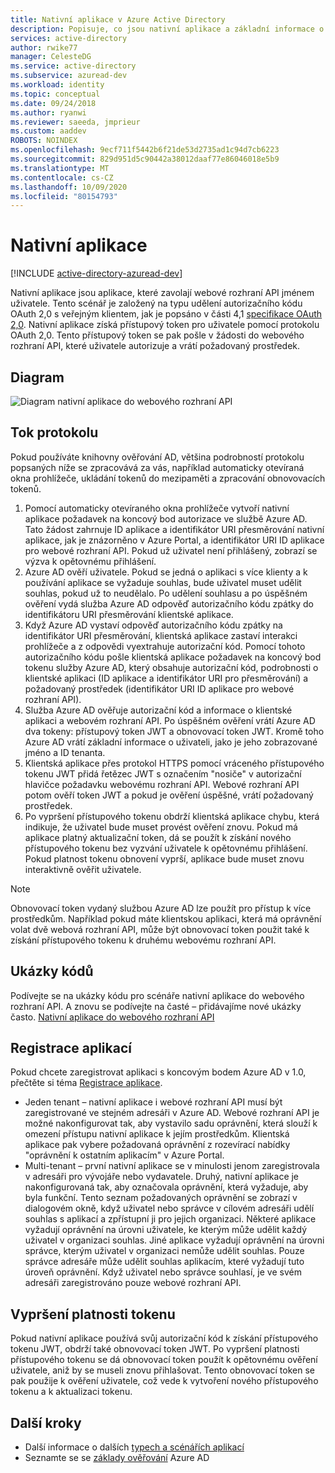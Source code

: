 ```yaml
---
title: Nativní aplikace v Azure Active Directory
description: Popisuje, co jsou nativní aplikace a základní informace o toku, registraci a vypršení platnosti tokenu pro tento typ aplikace.
services: active-directory
author: rwike77
manager: CelesteDG
ms.service: active-directory
ms.subservice: azuread-dev
ms.workload: identity
ms.topic: conceptual
ms.date: 09/24/2018
ms.author: ryanwi
ms.reviewer: saeeda, jmprieur
ms.custom: aaddev
ROBOTS: NOINDEX
ms.openlocfilehash: 9ecf711f5442b6f21de53d2735ad1c94d7cb6223
ms.sourcegitcommit: 829d951d5c90442a38012daaf77e86046018e5b9
ms.translationtype: MT
ms.contentlocale: cs-CZ
ms.lasthandoff: 10/09/2020
ms.locfileid: "80154793"
---
```

# <a name="native-apps"></a>Nativní aplikace

[!INCLUDE [active-directory-azuread-dev](../../../includes/active-directory-azuread-dev.md)]

Nativní aplikace jsou aplikace, které zavolají webové rozhraní API jménem uživatele. Tento scénář je založený na typu udělení autorizačního kódu OAuth 2,0 s veřejným klientem, jak je popsáno v části 4,1 [specifikace OAuth 2,0](https://tools.ietf.org/html/rfc6749). Nativní aplikace získá přístupový token pro uživatele pomocí protokolu OAuth 2,0. Tento přístupový token se pak pošle v žádosti do webového rozhraní API, které uživatele autorizuje a vrátí požadovaný prostředek.

## <a name="diagram"></a>Diagram

![Diagram nativní aplikace do webového rozhraní API](./media/authentication-scenarios/native-app-to-web-api.png)

## <a name="protocol-flow"></a>Tok protokolu

Pokud používáte knihovny ověřování AD, většina podrobností protokolu popsaných níže se zpracovává za vás, například automaticky otevíraná okna prohlížeče, ukládání tokenů do mezipaměti a zpracování obnovovacích tokenů.

1. Pomocí automaticky otevíraného okna prohlížeče vytvoří nativní aplikace požadavek na koncový bod autorizace ve službě Azure AD. Tato žádost zahrnuje ID aplikace a identifikátor URI přesměrování nativní aplikace, jak je znázorněno v Azure Portal, a identifikátor URI ID aplikace pro webové rozhraní API. Pokud už uživatel není přihlášený, zobrazí se výzva k opětovnému přihlášení.
1. Azure AD ověří uživatele. Pokud se jedná o aplikaci s více klienty a k používání aplikace se vyžaduje souhlas, bude uživatel muset udělit souhlas, pokud už to neudělalo. Po udělení souhlasu a po úspěšném ověření vydá služba Azure AD odpověď autorizačního kódu zpátky do identifikátoru URI přesměrování klientské aplikace.
1. Když Azure AD vystaví odpověď autorizačního kódu zpátky na identifikátor URI přesměrování, klientská aplikace zastaví interakci prohlížeče a z odpovědi vyextrahuje autorizační kód. Pomocí tohoto autorizačního kódu pošle klientská aplikace požadavek na koncový bod tokenu služby Azure AD, který obsahuje autorizační kód, podrobnosti o klientské aplikaci (ID aplikace a identifikátor URI pro přesměrování) a požadovaný prostředek (identifikátor URI ID aplikace pro webové rozhraní API).
1. Služba Azure AD ověřuje autorizační kód a informace o klientské aplikaci a webovém rozhraní API. Po úspěšném ověření vrátí Azure AD dva tokeny: přístupový token JWT a obnovovací token JWT. Kromě toho Azure AD vrátí základní informace o uživateli, jako je jeho zobrazované jméno a ID tenanta.
1. Klientská aplikace přes protokol HTTPS pomocí vráceného přístupového tokenu JWT přidá řetězec JWT s označením "nosiče" v autorizační hlavičce požadavku webovému rozhraní API. Webové rozhraní API potom ověří token JWT a pokud je ověření úspěšné, vrátí požadovaný prostředek.
1. Po vypršení přístupového tokenu obdrží klientská aplikace chybu, která indikuje, že uživatel bude muset provést ověření znovu. Pokud má aplikace platný aktualizační token, dá se použít k získání nového přístupového tokenu bez vyzvání uživatele k opětovnému přihlášení. Pokud platnost tokenu obnovení vyprší, aplikace bude muset znovu interaktivně ověřit uživatele.

> [!NOTE]
> Obnovovací token vydaný službou Azure AD lze použít pro přístup k více prostředkům. Například pokud máte klientskou aplikaci, která má oprávnění volat dvě webová rozhraní API, může být obnovovací token použit také k získání přístupového tokenu k druhému webovému rozhraní API.

## <a name="code-samples"></a>Ukázky kódů

Podívejte se na ukázky kódu pro scénáře nativní aplikace do webového rozhraní API. A znovu se podívejte na časté – přidávajíme nové ukázky často. [Nativní aplikace do webového rozhraní API](sample-v1-code.md#desktop-and-mobile-public-client-applications-calling-microsoft-graph-or-a-web-api)

## <a name="app-registration"></a>Registrace aplikací

Pokud chcete zaregistrovat aplikaci s koncovým bodem Azure AD v 1.0, přečtěte si téma [Registrace aplikace](../develop/quickstart-register-app.md?toc=/azure/active-directory/azuread-dev/toc.json&bc=/azure/active-directory/azuread-dev/breadcrumb/toc.json).

* Jeden tenant – nativní aplikace i webové rozhraní API musí být zaregistrované ve stejném adresáři v Azure AD. Webové rozhraní API je možné nakonfigurovat tak, aby vystavilo sadu oprávnění, která slouží k omezení přístupu nativní aplikace k jejím prostředkům. Klientská aplikace pak vybere požadovaná oprávnění z rozevírací nabídky "oprávnění k ostatním aplikacím" v Azure Portal.
* Multi-tenant – první nativní aplikace se v minulosti jenom zaregistrovala v adresáři pro vývojáře nebo vydavatele. Druhý, nativní aplikace je nakonfigurovaná tak, aby označovala oprávnění, která vyžaduje, aby byla funkční. Tento seznam požadovaných oprávnění se zobrazí v dialogovém okně, když uživatel nebo správce v cílovém adresáři udělí souhlas s aplikací a zpřístupní ji pro jejich organizaci. Některé aplikace vyžadují oprávnění na úrovni uživatele, ke kterým může udělit každý uživatel v organizaci souhlas. Jiné aplikace vyžadují oprávnění na úrovni správce, kterým uživatel v organizaci nemůže udělit souhlas. Pouze správce adresáře může udělit souhlas aplikacím, které vyžadují tuto úroveň oprávnění. Když uživatel nebo správce souhlasí, je ve svém adresáři zaregistrováno pouze webové rozhraní API. 

## <a name="token-expiration"></a>Vypršení platnosti tokenu

Pokud nativní aplikace používá svůj autorizační kód k získání přístupového tokenu JWT, obdrží také obnovovací token JWT. Po vypršení platnosti přístupového tokenu se dá obnovovací token použít k opětovnému ověření uživatele, aniž by se museli znovu přihlašovat. Tento obnovovací token se pak použije k ověření uživatele, což vede k vytvoření nového přístupového tokenu a k aktualizaci tokenu.

## <a name="next-steps"></a>Další kroky

- Další informace o dalších [typech a scénářích aplikací](app-types.md)
- Seznamte se se [základy ověřování](v1-authentication-scenarios.md) Azure AD
